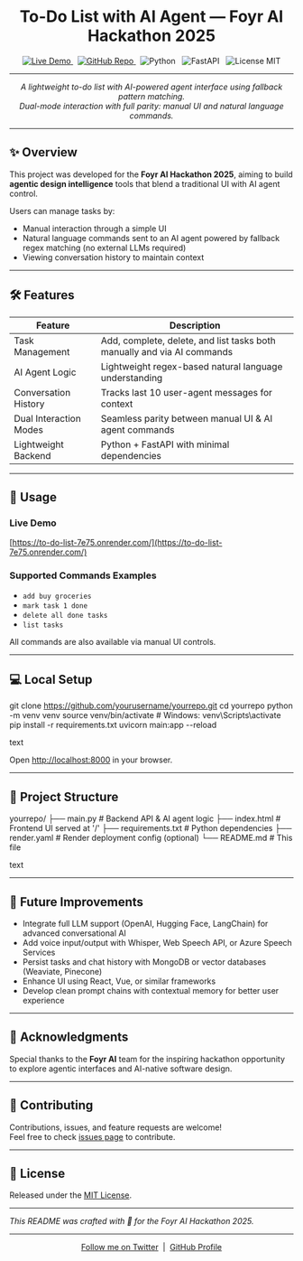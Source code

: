 <h1 align="center">To-Do List with AI Agent — Foyr AI Hackathon 2025</h1>

<p align="center">
  <a href="https://to-do-list-7e75.onrender.com/">
    <img alt="Live Demo" src="https://img.shields.io/badge/Live-Demo-blue" />
  </a>
  &nbsp;
  <a href="https://github.com/yourusername/yourrepo">
    <img alt="GitHub Repo" src="https://img.shields.io/badge/GitHub-Repository-black" />
  </a>
  &nbsp;
  <img alt="Python" src="https://img.shields.io/badge/Python-3.10+-blue" />
  &nbsp;
  <img alt="FastAPI" src="https://img.shields.io/badge/FastAPI-0.70+-green" />
  &nbsp;
  <img alt="License MIT" src="https://img.shields.io/badge/License-MIT-yellow" />
</p>

---

<p align="center">
  <em>A lightweight to-do list with AI-powered agent interface using fallback pattern matching.<br />
  Dual-mode interaction with full parity: manual UI and natural language commands.</em>
</p>

---

## ✨ Overview

This project was developed for the **Foyr AI Hackathon 2025**, aiming to build **agentic design intelligence** tools that blend a traditional UI with AI agent control.

Users can manage tasks by:

- Manual interaction through a simple UI  
- Natural language commands sent to an AI agent powered by fallback regex matching (no external LLMs required)  
- Viewing conversation history to maintain context

---

## 🛠️ Features

| Feature                 | Description                                              |
|-------------------------|----------------------------------------------------------|
| Task Management         | Add, complete, delete, and list tasks both manually and via AI commands |
| AI Agent Logic          | Lightweight regex-based natural language understanding    |
| Conversation History    | Tracks last 10 user-agent messages for context            |
| Dual Interaction Modes  | Seamless parity between manual UI & AI agent commands     |
| Lightweight Backend     | Python + FastAPI with minimal dependencies                |

---

## 🚀 Usage

### Live Demo

[https://to-do-list-7e75.onrender.com/](https://to-do-list-7e75.onrender.com/)

### Supported Commands Examples

- `add buy groceries`  
- `mark task 1 done`  
- `delete all done tasks`  
- `list tasks`

All commands are also available via manual UI controls.

---

## 💻 Local Setup

git clone https://github.com/yourusername/yourrepo.git
cd yourrepo
python -m venv venv
source venv/bin/activate # Windows: venv\Scripts\activate
pip install -r requirements.txt
uvicorn main:app --reload

text

Open [http://localhost:8000](http://localhost:8000) in your browser.

---

## 📂 Project Structure

yourrepo/
├── main.py # Backend API & AI agent logic
├── index.html # Frontend UI served at '/'
├── requirements.txt # Python dependencies
├── render.yaml # Render deployment config (optional)
└── README.md # This file

text

---

## 🔮 Future Improvements

- Integrate full LLM support (OpenAI, Hugging Face, LangChain) for advanced conversational AI  
- Add voice input/output with Whisper, Web Speech API, or Azure Speech Services  
- Persist tasks and chat history with MongoDB or vector databases (Weaviate, Pinecone)  
- Enhance UI using React, Vue, or similar frameworks  
- Develop clean prompt chains with contextual memory for better user experience

---

## 🙌 Acknowledgments

Special thanks to the **Foyr AI** team for the inspiring hackathon opportunity to explore agentic interfaces and AI-native software design.

---

## 🤝 Contributing

Contributions, issues, and feature requests are welcome!  
Feel free to check [issues page](https://github.com/yourusername/yourrepo/issues) to contribute.

---

## 📄 License

Released under the [MIT License](https://opensource.org/licenses/MIT).

---

*This README was crafted with 💙 for the Foyr AI Hackathon 2025.*

---

<p align="center">
  <a href="https://twitter.com/yourTwitterHandle">Follow me on Twitter</a> &nbsp;|&nbsp;
  <a href="https://github.com/yourusername">GitHub Profile</a>
</p>
